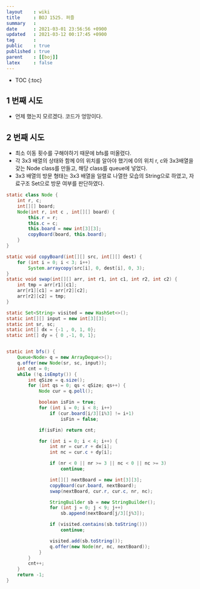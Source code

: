 ```yaml
---
layout    : wiki
title     : BOJ 1525. 퍼즐
summary   : 
date      : 2021-03-01 23:56:56 +0900
updated   : 2021-03-12 00:17:45 +0900
tag       : 
public    : true
published : true
parent    : [[boj]]
latex     : false
---
```

* TOC
{:toc}

## 1 번째 시도
- 언제 했는지 모르겠다. 코드가 엉망이다.

## 2 번째 시도
- 최소 이동 횟수를 구해야하기 때문에 bfs를 떠올렸다.
- 각 3x3 배열의 상태와 함께 0의 위치를 알아야 했기에 0의 위치 r, c와 3x3배열을 갖는 Node class를 만들고, 해당 class를 queue에 넣었다.
- 3x3 배열의 방문 형태는 3x3 배열을 일렬로 나열한 모습의 String으로 하였고, 자료구조 Set으로 방문 여부를 판단하였다.

```java
static class Node {
	int r, c;
	int[][] board;
	Node(int r, int c , int[][] board) {
		this.r = r;
		this.c = c;
		this.board = new int[3][3];
		copyBoard(board, this.board);
	}
}

static void copyBoard(int[][] src, int[][] dest) {
	for (int i = 0; i < 3; i++)
		System.arraycopy(src[i], 0, dest[i], 0, 3);
}
static void swap(int[][] arr, int r1, int c1, int r2, int c2) {
	int tmp = arr[r1][c1];
	arr[r1][c1] = arr[r2][c2];
	arr[r2][c2] = tmp;
}

static Set<String> visited = new HashSet<>();
static int[][] input = new int[3][3];
static int sr, sc;
static int[] dx = {-1 , 0, 1, 0};
static int[] dy = { 0 ,-1, 0, 1};


static int bfs() {
	Queue<Node> q = new ArrayDeque<>();
	q.offer(new Node(sr, sc, input));
	int cnt = 0;
	while (!q.isEmpty()) {
		int qSize = q.size();
		for (int qs = 0; qs < qSize; qs++) {
			Node cur = q.poll();

			boolean isFin = true;
			for (int i = 0; i < 8; i++)
				if (cur.board[i/3][i%3] != i+1)
					isFin = false;

			if(isFin) return cnt;

			for (int i = 0; i < 4; i++) {
				int nr = cur.r + dx[i];
				int nc = cur.c + dy[i];

				if (nr < 0 || nr >= 3 || nc < 0 || nc >= 3)
					continue;

				int[][] nextBoard = new int[3][3];
				copyBoard(cur.board, nextBoard);
				swap(nextBoard, cur.r, cur.c, nr, nc);

				StringBuilder sb = new StringBuilder();
				for (int j = 0; j < 9; j++)
					sb.append(nextBoard[j/3][j%3]);

				if (visited.contains(sb.toString()))
					continue;

				visited.add(sb.toString());
				q.offer(new Node(nr, nc, nextBoard));
			}
		}
		cnt++;
	}
	return -1;
}
```
